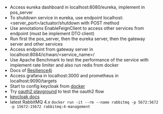* Access eureka dashboard in localhost:8080/eureka, implement in pos_server
* To shutdown service in eureka, use endpoint localhost:<server_port>/actuator/shutdown with POST method
* Use annotations EnableFeignClient to access other services from endpoint (must be implement DTO client)
* Run first the pos_server, then the eureka server, then the gateway server and other services
* Access endpoint from gateway server in localhost:8084/ichwan/<service_name>/<endpoint>
* Use Apache Benchmark to test the performance of the service with implement rate limiter and also run redis from docker
* Docs of [Resilience4j](https://resilience4j.readme.io/docs/getting-started)
* Access grafana in localhost:3000 and prometheus in localhost:9090/targets
* Start to config keycloak from [docker](https://www.keycloak.org/getting-started/getting-started-docker)
* Try [oauth2 playground](https://www.oauth.com/playground/) to test the oauth2 flow
* [keycloak docs](https://www.keycloak.org/docs-api/latest/rest-api/index.html)
* latest RabbitMQ 4.x `docker run -it --rm --name rabbitmq -p 5672:5672 -p 15672:15672 rabbitmq:4-management`